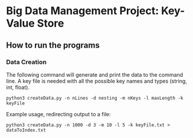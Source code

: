 # Big Data Management Project: Key-Value Store

## How to run the programs

### Data Creation
The following command will generate and print the data to the command line. A key file is needed with all the possible key names and types (string, int, float).

`python3 createData.py -n nLines -d nesting -m nKeys -l maxLength -k keyFile`

Example usage, redirecting output to a file:

`python3 createData.py -n 1000 -d 3 -m 10 -l 5 -k keyFile.txt > dataToIndex.txt` 
